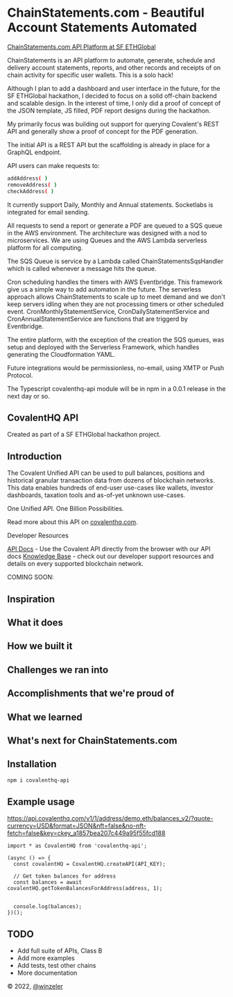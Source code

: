 # ChainStatements.com - Beautiful Account Statements Automated

[ChainStatements.com API Platform at SF ETHGlobal](https://ethglobal.com/showcase/chainstatements-com-xefb9)

ChainStatements is an API platform to automate, generate, schedule and delivery account statements, reports, and other records and receipts of on chain activity for specific user wallets. This is a solo hack!

Although I plan to add a dashboard and user interface in the future, for the SF ETHGlobal hackathon, I decided to focus on a solid off-chain backend and scalable design.  In the interest of time, I only did a proof of concept of the JSON template, JS filled, PDF report designs during the hackathon. 

My primarily focus was building out support for querying Covalent's REST API and generally show a proof of concept for the PDF generation.

The initial API is a REST API but the scaffolding is already in place for a GraphQL endpoint.

API users can make requests to:

```bash
addAddress( )
removeAddress( )
checkAddress( )
```

It currently support Daily, Monthly and Annual statements. Socketlabs is integrated for email sending.  

All requests to send a report or generate a PDF are queued to a SQS queue in the AWS environment. The architecture was designed with a nod to microservices.  We are using Queues and the AWS Lambda serverless platform for all computing.

The SQS Queue is service by a Lambda called ChainStatementsSqsHandler which is called whenever a message hits the queue.

Cron scheduling handles the timers with AWS Eventbridge. This framework give us a simple way to add automaton in the future.  The serverless approach allows ChainStatements to scale up to meet demand and we don't keep servers idling when they are not processing timers or other scheduled event.  CronMonthlyStatementService, CronDailyStatementService and CronAnnualStatementService are functions that are triggerd by Eventbridge.

The entire platform, with the exception of the creation the SQS queues, was setup and deployed with the Serverless Framework, which handles generating the Cloudformation YAML.

Future integrations would be permissionless, no-email, using XMTP or Push Protocol.

The Typescript covalenthq-api module will be in npm in a 0.0.1 release in the next day or so.

## CovalentHQ API

Created as part of a SF ETHGlobal hackathon project.

## Introduction

The Covalent Unified API can be used to pull balances, positions and historical granular transaction data from dozens of blockchain networks. This data enables hundreds of end-user use-cases like wallets, investor dashboards, taxation tools and as-of-yet unknown use-cases.

One Unified API. One Billion Possibilities.

Read more about this API on [covalenthq.com](https://covalenthq.com/).

Developer Resources

[API Docs](https://www.covalenthq.com/docs/api) - Use the Covalent API directly from the browser with our API docs
[Knowledge Base](http://covalenthq.com/docs) - check out our developer support resources and details on every supported blockchain network.

COMING SOON:


## Inspiration

## What it does

## How we built it

## Challenges we ran into

## Accomplishments that we're proud of

## What we learned

## What's next for ChainStatements.com
    



## Installation

```bash
npm i covalenthq-api
```

## Example usage


https://api.covalenthq.com/v1/1/address/demo.eth/balances_v2/?quote-currency=USD&format=JSON&nft=false&no-nft-fetch=false&key=ckey_a1857bea207c449a95f55fcd188


```node
import * as CovalentHQ from 'covalenthq-api';

(async () => {
  const covalentHQ = CovalentHQ.createAPI(API_KEY);

  // Get token balances for address
  const balances = await covalentHQ.getTokenBalancesForAddress(address, 1);


  console.log(balances);
})();

```

## TODO

* Add full suite of APIs, Class B
* Add more examples
* Add tests, test other chains
* More documentation

&copy; 2022, [@winzeler](https://github.com/winzeler)